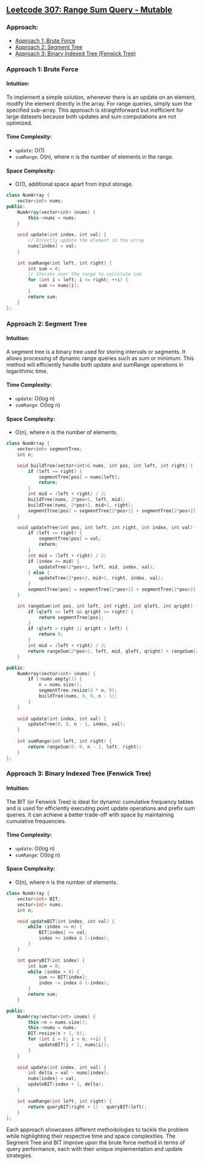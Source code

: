 ## [Leetcode 307: Range Sum Query - Mutable](https://leetcode.com/problems/range-sum-query-mutable/)

### Approach:

- [Approach 1: Brute Force](#approach-1-brute-force)
- [Approach 2: Segment Tree](#approach-2-segment-tree)
- [Approach 3: Binary Indexed Tree (Fenwick Tree)](#approach-3-binary-indexed-tree-fenwick-tree)

### Approach 1: Brute Force

#### Intuition:
To implement a simple solution, whenever there is an update on an element, modify the element directly in the array. For range queries, simply sum the specified sub-array. This approach is straightforward but inefficient for large datasets because both updates and sum computations are not optimized.

#### Time Complexity:
- `update`: O(1)
- `sumRange`: O(n), where n is the number of elements in the range.

#### Space Complexity: 
- O(1), additional space apart from input storage.

```cpp
class NumArray {
    vector<int> nums;
public:
    NumArray(vector<int> &nums) {
        this->nums = nums;
    }
    
    void update(int index, int val) {
        // Directly update the element in the array
        nums[index] = val;
    }
    
    int sumRange(int left, int right) {
        int sum = 0;
        // Iterate over the range to calculate sum
        for (int i = left; i <= right; ++i) {
            sum += nums[i];
        }
        return sum;
    }
};
```

### Approach 2: Segment Tree

#### Intuition:
A segment tree is a binary tree used for storing intervals or segments. It allows processing of dynamic range queries such as sum or minimum. This method will efficiently handle both update and sumRange operations in logarithmic time.

#### Time Complexity:
- `update`: O(log n)
- `sumRange`: O(log n)

#### Space Complexity:
- O(n), where n is the number of elements.

```cpp
class NumArray {
    vector<int> segmentTree;
    int n;

    void buildTree(vector<int>& nums, int pos, int left, int right) {
        if (left == right) {
            segmentTree[pos] = nums[left];
            return;
        }
        int mid = (left + right) / 2;
        buildTree(nums, 2*pos+1, left, mid);
        buildTree(nums, 2*pos+2, mid+1, right);
        segmentTree[pos] = segmentTree[2*pos+1] + segmentTree[2*pos+2];
    }

    void updateTree(int pos, int left, int right, int index, int val) {
        if (left == right) {
            segmentTree[pos] = val;
            return;
        }
        int mid = (left + right) / 2;
        if (index <= mid) {
            updateTree(2*pos+1, left, mid, index, val);
        } else {
            updateTree(2*pos+2, mid+1, right, index, val);
        }
        segmentTree[pos] = segmentTree[2*pos+1] + segmentTree[2*pos+2];
    }

    int rangeSum(int pos, int left, int right, int qleft, int qright) {
        if (qleft <= left && qright >= right) {
            return segmentTree[pos];
        }
        if (qleft > right || qright < left) {
            return 0;
        }
        int mid = (left + right) / 2;
        return rangeSum(2*pos+1, left, mid, qleft, qright) + rangeSum(2*pos+2, mid+1, right, qleft, qright);
    }

public:
    NumArray(vector<int> &nums) {
        if (!nums.empty()) {
            n = nums.size();
            segmentTree.resize(4 * n, 0);
            buildTree(nums, 0, 0, n - 1);
        }
    }
    
    void update(int index, int val) {
        updateTree(0, 0, n - 1, index, val);
    }
    
    int sumRange(int left, int right) {
        return rangeSum(0, 0, n - 1, left, right);
    }
};
```

### Approach 3: Binary Indexed Tree (Fenwick Tree)

#### Intuition:
The BIT (or Fenwick Tree) is ideal for dynamic cumulative frequency tables and is used for efficiently executing point update operations and prefix sum queries. It can achieve a better trade-off with space by maintaining cumulative frequencies.

#### Time Complexity:
- `update`: O(log n)
- `sumRange`: O(log n)

#### Space Complexity:
- O(n), where n is the number of elements.

```cpp
class NumArray {
    vector<int> BIT;  
    vector<int> nums; 
    int n;

    void updateBIT(int index, int val) {
        while (index <= n) {
            BIT[index] += val;
            index += index & (-index);
        }
    }

    int queryBIT(int index) {
        int sum = 0;
        while (index > 0) {
            sum += BIT[index];
            index -= index & (-index);
        }
        return sum;
    }

public:
    NumArray(vector<int> &nums) {
        this->n = nums.size();
        this->nums = nums;
        BIT.resize(n + 1, 0);
        for (int i = 0; i < n; ++i) {
            updateBIT(i + 1, nums[i]);
        }
    }
    
    void update(int index, int val) {
        int delta = val - nums[index];
        nums[index] = val;
        updateBIT(index + 1, delta);
    }
    
    int sumRange(int left, int right) {
        return queryBIT(right + 1) - queryBIT(left);
    }
};
```

Each approach showcases different methodologies to tackle the problem while highlighting their respective time and space complexities. The Segment Tree and BIT improve upon the brute force method in terms of query performance, each with their unique implementation and update strategies.

